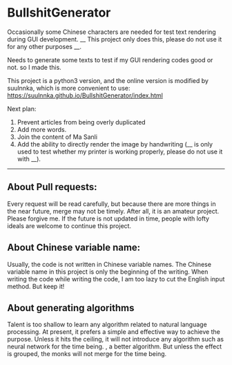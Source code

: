 # BullshitGenerator

Occasionally some Chinese characters are needed for test text rendering during GUI development. __ This project only does this, please do not use it for any other purposes __.

Needs to generate some texts to test if my GUI rendering codes good or not. so I made this.

This project is a python3 version, and the online version is modified by suulnnka, which is more convenient to use:
https://suulnnka.github.io/BullshitGenerator/index.html

Next plan:
1. Prevent articles from being overly duplicated
1. Add more words.
1. Join the content of Ma Sanli <Meeting Fan>
1. Add the ability to directly render the image by handwriting (__ is only used to test whether my printer is working properly, please do not use it with __).

----

## About Pull requests:

Every request will be read carefully, but because there are more things in the near future, merge may not be timely. After all, it is an amateur project. Please forgive me. If the future is not updated in time, people with lofty ideals are welcome to continue this project.

## About Chinese variable name:

Usually, the code is not written in Chinese variable names. The Chinese variable name in this project is only the beginning of the writing. When writing the code while writing the code, I am too lazy to cut the English input method. But keep it!

## About generating algorithms

Talent is too shallow to learn any algorithm related to natural language processing. At present, it prefers a simple and effective way to achieve the purpose. Unless it hits the ceiling, it will not introduce any algorithm such as neural network for the time being. , a better algorithm. But unless the effect is grouped, the monks will not merge for the time being.
